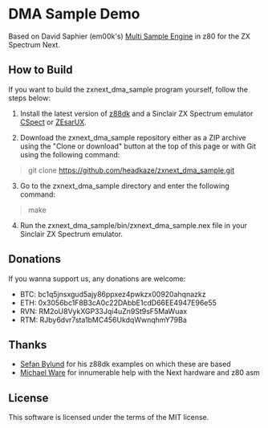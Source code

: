 # DMA Sample Demo

Based on David Saphier (em00k's) [Multi Sample Engine](https://www.specnext.com/forum/viewtopic.php?f=16&t=1520)
in z80 for the ZX Spectrum Next.

## How to Build

If you want to build the zxnext_dma_sample program yourself, follow the steps below:

1. Install the latest version of [z88dk](https://github.com/z88dk/z88dk) and
a Sinclair ZX Spectrum emulator [CSpect](https://dailly.blogspot.com/) or
[ZEsarUX](https://sourceforge.net/projects/zesarux/).

2. Download the zxnext_dma_sample repository either as a ZIP archive using the
"Clone or download" button at the top of this page or with Git using the
following command:

> git clone https://github.com/headkaze/zxnext_dma_sample.git

3. Go to the zxnext_dma_sample directory and enter the following command:

> make

4. Run the zxnext_dma_sample/bin/zxnext_dma_sample.nex file in your
Sinclair ZX Spectrum emulator.

## Donations

If you wanna support us, any donations are welcome:

- BTC: bc1q5jnsxgud5ajy86ppxez4pwkzx00920ahqnazkz
- ETH: 0x3056bc1F8B3cA0c22DAbbE1cdD66EE4947E96e55
- RVN: RM2oU8VykXGP33Jqi4uZn9St9sF5MaWuax
- RTM: RJby6dvr7sta1bMC456UkdqWwnqhmY79Ba

## Thanks

- [Sefan Bylund](https://github.com/stefanbylund) for his z88dk examples on which these are based
- [Michael Ware](https://www.rustypixels.uk/) for innumerable help with the Next hardware and z80 asm

## License

This software is licensed under the terms of the MIT license.
